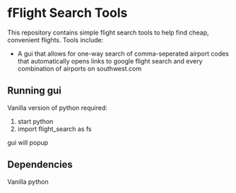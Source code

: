 # fFlight Search Tools
This repository contains simple flight search tools to help find cheap, convenient flights. Tools include:
- A gui that allows for one-way search of comma-seperated airport codes that automatically opens links to 
  google flight search and every combination of airports on southwest.com


## Running gui
Vanilla version of python required:
1) start python
2) import flight_search as fs

gui will popup

## Dependencies
Vanilla python
